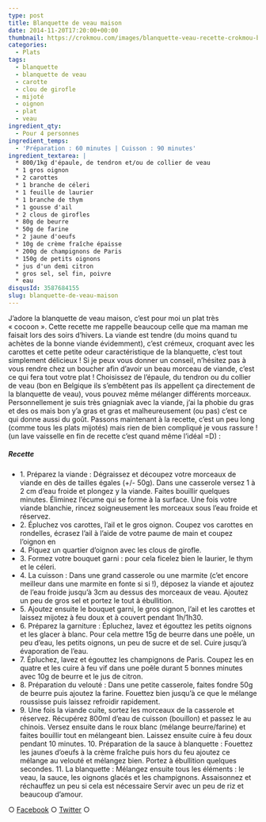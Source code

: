 ```yaml
---
type: post
title: Blanquette de veau maison
date: 2014-11-20T17:20:00+00:00
thumbnail: https://crokmou.com/images/blanquette-veau-recette-crokmou-blog-culinaire.jpg
categories:
  - Plats
tags:
  - blanquette
  - blanquette de veau
  - carotte
  - clou de girofle
  - mijoté
  - oignon
  - plat
  - veau
ingredient_qty:
  - Pour 4 personnes
ingredient_temps:
  - 'Préparation : 60 minutes | Cuisson : 90 minutes'
ingredient_textarea: |
  * 800/1kg d'épaule, de tendron et/ou de collier de veau
  * 1 gros oignon
  * 2 carottes
  * 1 branche de céleri
  * 1 feuille de laurier
  * 1 branche de thym
  * 1 gousse d'ail
  * 2 clous de girofles
  * 80g de beurre
  * 50g de farine
  * 2 jaune d'oeufs
  * 10g de crème fraîche épaisse
  * 200g de champignons de Paris
  * 150g de petits oignons
  * jus d'un demi citron
  * gros sel, sel fin, poivre
  * eau
disqusId: 3587684155
slug: blanquette-de-veau-maison
---
```


J’adore la blanquette de veau maison, c’est pour moi un plat très « cocoon ». Cette recette me rappelle beaucoup celle que ma maman me faisait lors des soirs d’hivers. La viande est tendre (du moins quand tu achètes de la bonne viande évidemment), c’est crémeux, croquant avec les carottes et cette petite odeur caractéristique de la blanquette, c’est tout simplement délicieux ! Si je peux vous donner un conseil, n’hésitez pas à vous rendre chez un boucher afin d’avoir un beau morceau de viande, c’est ce qui fera tout votre plat ! Choisissez de l’épaule, du tendron ou du collier de veau (bon en Belgique ils s’embêtent pas ils appellent ça directement de la blanquette de veau), vous pouvez même mélanger différents morceaux. Personnellement je suis très gniagniak avec la viande, j’ai la phobie du gras et des os mais bon y’a gras et gras et malheureusement (ou pas) c’est ce qui donne aussi du goût. Passons maintenant à la recette, c’est un peu long (comme tous les plats mijotés) mais rien de bien compliqué je vous rassure ! (un lave vaisselle en fin de recette c’est quand même l’idéal =D) :

##### Recette

* 1\. Préparez la viande : Dégraissez et découpez votre morceaux de viande en dès de tailles égales (+/- 50g). Dans une casserole versez 1 à 2 cm d’eau froide et plongez y la viande. Faites bouillir quelques minutes. Éliminez l’écume qui se forme à la surface. Une fois votre viande blanchie, rincez soigneusement les morceaux sous l’eau froide et réservez.
* 2\. Épluchez vos carottes, l’ail et le gros oignon. Coupez vos carottes en rondelles, écrasez l’ail à l’aide de votre paume de main et coupez l’oignon en
* 4\. Piquez un quartier d’oignon avec les clous de girofle.
* 3\. Formez votre bouquet garni : pour cela ficelez bien le laurier, le thym et le céleri.
* 4\. La cuisson : Dans une grand casserole ou une marmite (c’et encore meilleur dans une marmite en fonte si si !), déposez la viande et ajoutez de l’eau froide jusqu’à 3cm au dessus des morceaux de veau. Ajoutez un peu de gros sel et portez le tout à ébullition.
* 5\. Ajoutez ensuite le bouquet garni, le gros oignon, l’ail et les carottes et laissez mijotez à feu doux et à couvert pendant 1h/1h30.
* 6\. Préparez la garniture : Épluchez, lavez et égouttez les petits oignons et les glacer à blanc. Pour cela mettre 15g de beurre dans une poêle, un peu d’eau, les petits oignons, un peu de sucre et de sel. Cuire jusqu’à évaporation de l’eau.
* 7\. Épluchez, lavez et égouttez les champignons de Paris. Coupez les en quatre et les cuire à feu vif dans une poêle durant 5 bonnes minutes avec 10g de beurre et le jus de citron.
* 8\. Préparation du velouté : Dans une petite casserole, faites fondre 50g de beurre puis ajoutez la farine. Fouettez bien jusqu’à ce que le mélange roussisse puis laissez refroidir rapidement.
* 9\. Une fois la viande cuite, sortez les morceaux de la casserole et réservez. Récupérez 800ml d’eau de cuisson (bouillon) et passez le au chinois. Versez ensuite dans le roux blanc (mélange beurre/farine) et faites bouillir tout en mélangeant bien. Laissez ensuite cuire à feu doux pendant 10 minutes. 10\. Préparation de la sauce à blanquette : Fouettez les jaunes d’oeufs à la crème fraîche puis hors du feu ajoutez ce mélange au velouté et mélangez bien. Portez à ébullition quelques secondes. 11\. La blanquette : Mélangez ensuite tous les éléments : le veau, la sauce, les oignons glacés et les champignons. Assaisonnez et réchauffez un peu si cela est nécessaire Servir avec un peu de riz et beaucoup d’amour.

○ [Facebook](https://www.facebook.com/crokmou.blog) ○ [Twitter](https://twitter.com/Crokmou) ○